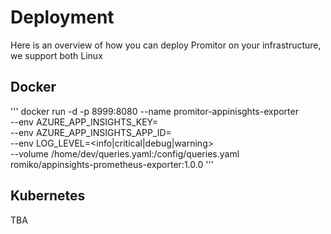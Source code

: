 
# Deployment
Here is an overview of how you can deploy Promitor on your infrastructure, we support both Linux

## Docker

'''
docker run -d -p 8999:8080  --name promitor-appinisghts-exporter \
                            --env AZURE_APP_INSIGHTS_KEY=<azure-appinsights-key> \
                            --env AZURE_APP_INSIGHTS_APP_ID=<azure-appinsights-appid> \
                            --env LOG_LEVEL=<info|critical|debug|warning> \
                            --volume /home/dev/queries.yaml:/config/queries.yaml\
                            romiko/appinsights-prometheus-exporter:1.0.0
'''

## Kubernetes

TBA
